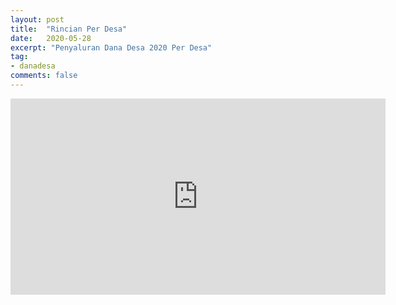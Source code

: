 ```yaml
---
layout: post
title:  "Rincian Per Desa"
date:   2020-05-28
excerpt: "Penyaluran Dana Desa 2020 Per Desa"
tag:
- danadesa 
comments: false
---
```

<center>
<iframe width="600" height="313.5" seamless frameborder="0" scrolling="no" src="https://docs.google.com/spreadsheets/d/e/2PACX-1vQLCn36KKkRfWm4qyj9H-QsgjFZvNdgh1eYtICC_HOLLOO-DCTZLBFANCkTXmlDmDN4uxiRx-TnExH6/pubchart?oid=1456987124&amp;format=interactive"></iframe>
</center>
